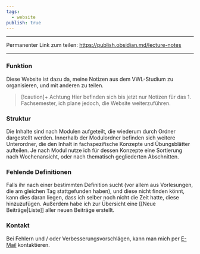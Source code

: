 ```yaml
---
tags:
  - website
publish: true
---
```

***
Permanenter Link zum teilen: https://publish.obsidian.md/lecture-notes
***
### Funktion
Diese Website ist dazu da, meine Notizen aus dem VWL-Studium zu organisieren, und mit anderen zu teilen.

> [!caution]+ Achtung
> Hier befinden sich bis jetzt nur Notizen für das 1. Fachsemester, ich plane jedoch, die Website weiterzuführen.
### Struktur
Die Inhalte sind nach Modulen aufgeteilt, die wiederum durch Ordner dargestellt werden. Innerhalb der Modulordner befinden sich weitere Unterordner, die den Inhalt in fachspezifische Konzepte und Übungsblätter aufteilen. Je nach Modul nutze ich für dessen Konzepte eine Sortierung nach Wochenansicht, oder nach thematisch gegliederten Abschnitten.

### Fehlende Definitionen
Falls ihr nach einer bestimmten Definition sucht (vor allem aus Vorlesungen, die am gleichen Tag stattgefunden haben), und diese nicht finden könnt, kann dies daran liegen, dass ich selber noch nicht die Zeit hatte, diese hinzuzufügen. Außerdem habe ich zur Übersicht eine [[Neue Beiträge|Liste]] aller neuen Beiträge erstellt.

### Kontakt
Bei Fehlern und / oder Verbesserungsvorschlägen, kann man mich per [E-Mail](mailto:j.b.kleindopf@gmail.com?subject=Fehler/Verbesserung) kontaktieren.